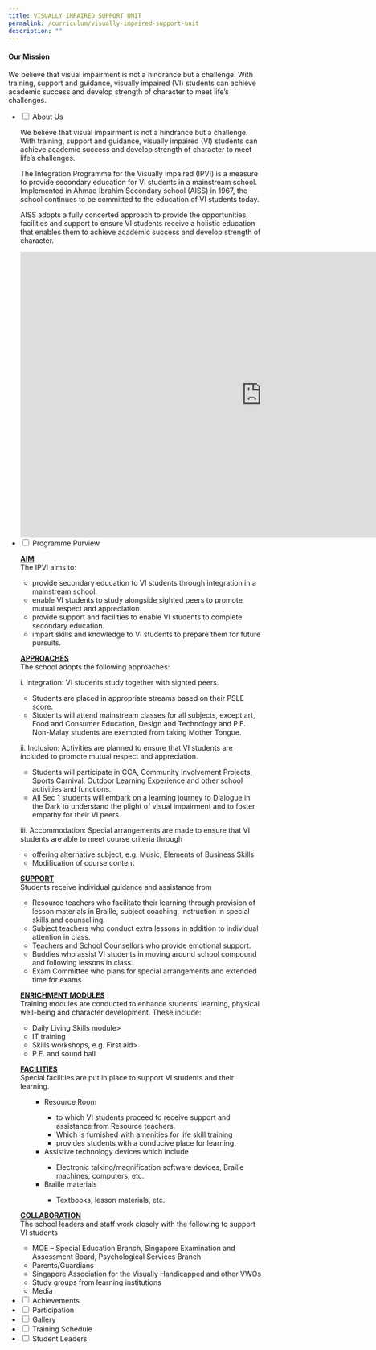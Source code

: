 ```yaml
---
title: VISUALLY IMPAIRED SUPPORT UNIT
permalink: /curriculum/visually-impaired-support-unit
description: ""
---
```

<h4><strong>Our Mission</strong></h4>
<p>We believe that visual impairment is not a hindrance but a challenge. With training, support and guidance, visually impaired (VI) students can achieve academic success and develop strength of character to meet life&rsquo;s challenges.</p>
<ul class="jekyllcodex_accordion">
<li><input id="accordion1" type="checkbox" /> <label for="accordion1">About Us</label>
<div>
<p>We believe that visual impairment is not a hindrance but a challenge. With training, support and guidance, visually impaired (VI) students can achieve academic success and develop strength of character to meet life&rsquo;s challenges.</p>
<p>The Integration Programme for the Visually impaired (IPVI) is a measure to provide secondary education for VI students in a mainstream school. Implemented in Ahmad Ibrahim Secondary school (AISS) in 1967, the school continues to be committed to the education of VI students today.</p>
<p>AISS adopts a fully concerted approach to provide the opportunities, facilities and support to ensure VI students receive a holistic education that enables them to achieve academic success and develop strength of character.</p>
<iframe src="https://docs.google.com/presentation/d/e/2PACX-1vTfE4pyku2NRNRcTxKN6BZJZZBuJVPdWYQBXiQSncVWwoyWsN-9NwnuVxwbNKfbyZZHm_q8NqlP1wsI/embed?start=false&loop=false&delayms=5000" frameborder="0" width="960" height="569" allowfullscreen="true"></iframe>
</div>
</li>
<li><input id="accordion2" type="checkbox" /> <label for="accordion2">Programme Purview</label>
<div>
<p><strong><u>AIM<br /></u></strong>The IPVI aims to:</p>
<ul>
<li>provide secondary education to VI students through integration in a mainstream school.</li>
<li>enable VI students to study alongside sighted peers to promote mutual respect and appreciation.</li>
<li>provide support and facilities to enable VI students to complete secondary education.</li>
<li>impart skills and knowledge to VI students to prepare them for future pursuits.</li>
</ul>
<p><strong><u>APPROACHES<br /></u></strong>The school adopts the following approaches:</p>
<p>i. Integration: VI students study together with sighted peers.</p>
<ul>
<li>Students are placed in appropriate streams based on their PSLE score.</li>
<li>Students will attend mainstream classes for all subjects, except art, Food and Consumer Education, Design and Technology and P.E. Non-Malay students are exempted from taking Mother Tongue.</li>
</ul>
<p>ii. Inclusion: Activities are planned to ensure that VI students are included to promote mutual respect and appreciation.</p>
<ul>
<li>Students will participate in CCA, Community Involvement Projects, Sports Carnival, Outdoor Learning Experience and other school activities and functions.</li>
<li>All Sec 1 students will embark on a learning journey to Dialogue in the Dark to understand the plight of visual impairment and to foster empathy for their VI peers.</li>
</ul>
<p>iii. Accommodation: Special arrangements are made to ensure that VI students are able to meet course criteria through</p>
<ul>
<li>offering alternative subject, e.g. Music, Elements of Business Skills</li>
<li>Modification of course content</li>
</ul>
<p><strong><u>SUPPORT<br /></u></strong>Students receive individual guidance and assistance from<strong><u><br /></u></strong></p>
<ul>
<li>Resource teachers who facilitate their learning through provision of lesson materials in Braille, subject coaching, instruction in special skills and counselling.</li>
<li>Subject teachers who conduct extra lessons in addition to individual attention in class.</li>
<li>Teachers and School Counsellors who provide emotional support.</li>
<li>Buddies who assist VI students in moving around school compound and following lessons in class.</li>
<li>Exam Committee who plans for special arrangements and extended time for exams</li>
</ul>
<p><strong><u>ENRICHMENT MODULES<br /></u></strong>Training modules are conducted to enhance students&rsquo; learning, physical well-being and character development. These include:</p>
<ul>
<li>Daily Living Skills module&gt;</li>
<li>IT training</li>
<li>Skills workshops, e.g. First aid&gt;</li>
<li>P.E. and sound ball</li>
</ul>
<p><strong><u>FACILITIES<br /></u></strong>Special facilities are put in place to support VI students and their learning.</p>
<ul>
<ul>
<li>Resource Room</li>
<ul>
<li>to which VI students proceed to receive support and assistance from Resource teachers.</li>
<li>Which is furnished with amenities for life skill training</li>
<li>provides students with a conducive place for learning.</li>
</ul>
<li>Assistive technology devices which include</li>
<ul>
<li>Electronic talking/magnification software devices, Braille machines, computers, etc.</li>
</ul>
<li>Braille materials</li>
<ul>
<li>Textbooks, lesson materials, etc.</li>
</ul>
</ul>
</ul>
<p><strong><u>COLLABORATION<br /></u></strong>The school leaders and staff work closely with the following to support VI students</p>
<ul>
<li>MOE &ndash; Special Education Branch, Singapore Examination and Assessment Board, Psychological Services Branch</li>
<li>Parents/Guardians</li>
<li>Singapore Association for the Visually Handicapped and other VWOs</li>
<li>Study groups from learning institutions</li>
<li>Media</li>
</ul>
</div>
</li>
<li><input id="accordion3" type="checkbox" /> <label for="accordion3">Achievements</label>
<div>

</div>
</li>
<li><input id="accordion4" type="checkbox" /> <label for="accordion4">Participation</label>
<div>

</div>
</li>
<li><input id="accordion5" type="checkbox" /> <label for="accordion5">Gallery</label>
<div>

</div>
</li>
<li><input id="accordion6" type="checkbox" /> <label for="accordion6">Training Schedule</label>
<div>

</div>
</li>
<li><input id="accordion7" type="checkbox" /> <label for="accordion7">Student Leaders</label>
<div>

</div>
</li>
</ul>